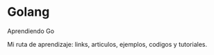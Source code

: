 # Golang
Aprendiendo Go

Mi ruta de aprendizaje: links, articulos, ejemplos, codigos y tutoriales.



